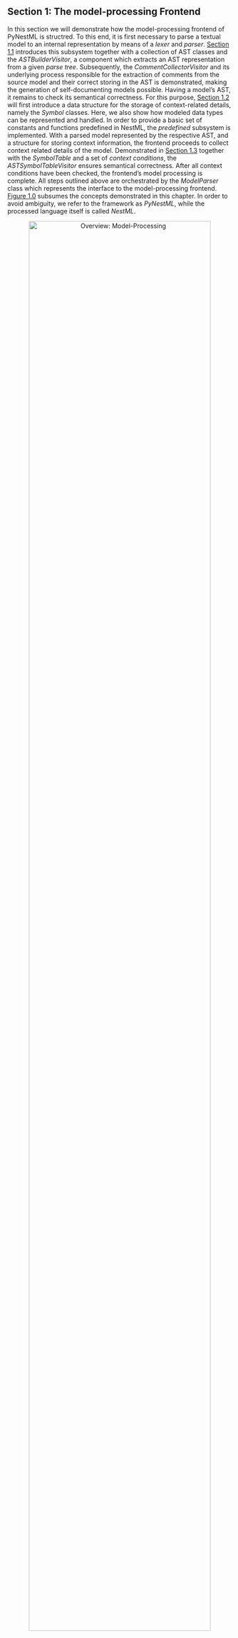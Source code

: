 ## Section 1: The model-processing Frontend
<a name="chap:main:front:intro"></a> 

In this section we will demonstrate how the model-processing frontend of PyNestML is structred. To this end, it is first necessary to parse a textual model to an internal representation by means of a *lexer* and *parser*. [Section 1.1](#chap:main:front:ast)  introduces this subsystem together with a collection of AST classes and the *ASTBuilderVisitor*, a component which extracts an AST representation from a given *parse tree*. Subsequently, the *CommentCollectorVisitor* and its underlying process responsible for the extraction of comments from the source model and their correct storing in the AST is demonstrated, making the generation of self-documenting models possible. Having a model’s AST, it remains to check its semantical correctness. For this purpose, [Section 1.2](#chap:main:front:typing) will first introduce a data structure for the storage of context-related details, namely the *Symbol* classes. Here, we also show how modeled data types can be represented and handled. In order to provide a basic set of constants and functions predefined in NestML, the *predefined* subsystem is implemented. With a parsed model represented by the respective AST, and a structure for storing context information, the frontend proceeds to collect context related details of the model. Demonstrated in [Section 1.3](#chap:main:front:semantics) together with the *SymbolTable* and a set of *context conditions*, the *ASTSymbolTableVisitor* ensures semantical correctness. After all context conditions have been checked, the frontend’s model processing is complete. All steps outlined above are orchestrated by the *ModelParser* class which represents the interface to the model-processing frontend. [Figure 1.0](#fig1.0) subsumes the concepts demonstrated in this chapter. In order to avoid ambiguity, we refer to the framework as *PyNestML*, while the processed language itself is called *NestML*.

<p align="center">
  <img src="pic/front_overview_cropped.jpg" width="90%"  alt="Overview: Model-Processing"/>
</p>
<a name="fig1.0"> </a>
<p>
<b>Figure 1.0</b>: Overview of the model-processing Frontend: The <i>lexer</i> and <i>parser</i> process a textual model to the corresponding <i>parse tree</i> and can be completely generated from a grammar artifact. The <i>ASTBuilderVisitor</i> is responsible for the initialization of a model’s AST, employing classes which conform to the DSL’s grammar. After the AST has been constructed, the <i>CommentCollectorVisitor</i> collects and stores all comments stated in the source model. The <i>ASTSymbolTableVisitor</i> subsequently collects context information of the model by utilizing <i>Symbols</i> and the <i>predefined</i> subsystem. <i>Semantic Checks</i> conclude the processing by checking the model for semantical correctness. All steps are orchestrated by the <i>ModelParser</i>.
</p>

### Section 1.1: Lexer, Parser and AST classes
<a name="chap:main:front:ast"></a>

The first step during the processing of a textual model is the creation of an internal representation by means of an AST. For this purpose, it is first necessary to implement a *lexer* and *parser* which read in a textual model and create a respective *parse tree*. However, the parse tree represents an immutable data structure where no data retrieval and modification operations are provided, making required transformations and interactions difficult. Consequently, a refined representation in the from of an AST has to be derived. It is therefore necessary to implement a collection of AST classes used to store individual elements of the AST. In order to retrieve all required information from the parse tree and instantiate a respective AST, the *ASTBuilderVisitor* is implemented. The result is a model’s AST which can be used for further checks and modifications. All these steps are encapsulated in the orchestrating *ModelParser* class. [Figure 1.1](#fig1.1) provides an overview of the components as introduced in this section.

<p align="center">
<img src="pic/front_parser_overview_cropped.jpg" width="90%" alt="Overview of the lexer, parser and the AST classes">
</p>
<a name="fig1.1"></a>
<p>
<b>Figure 1.1</b>: Overview of the lexer, parser and the AST classes: The grammar represents the artifact from which the lexer and parser are generated. Moreover, the <i>ASTBuilderVisitor</i> class extends the generated <i>ParseTreeVisitor</i> class and transforms the handed over parse tree to the respective AST. The <i>ASTNodeFactory</i> features a set of operations for node initialization. The <i>ModelParser</i> encapsulates all processes and can be used to parse complete models or single statements.
</p>

Although possible, *lexer* and *parser* are usually not implemented by hand but rather generated from their respective grammar. In the case of PyNestML, [*Antlr*](http://www.antlr.org/) was selected to define the grammar and generate the lexer and parser. For this purpose, it is first necessary to create the grammar of the language. Although modular and easy to understand, PyNestML’s grammar is still an artifact of several hundreds lines of code. In the following we will therefore use a simplified working example as depicted in [Figure 1.2](#fig1.2). The grammar as used to define the complete language can be found [here](../../pynestml/grammars/PyNestMLParser.g4). The grammar is hereby an artifact structured according to Antlr’s syntax and defines which rules and tokens the language accepts. All concepts as introduced for the working example are implemented analogously for the complete grammar.

<p align="center">
<img src="pic/front_grammar_cropped.jpg" alt="A simplified grammar." width="70%" >
</p>
<a name="fig1.2"></a>
<p>
<b>Figure 1.2</b>: A simplified grammar: Each neuron model is introduced by the keyword *neuron* and the neuron’s name. A model is composed of an arbitrary number of *blocks* consisting of a name and a set of *declarations* and *assignments*. Declarations consist of a name, the data type and a value-defining expression, while assignments only utilize a left-hand side name and a value-providing expression. *Expressions* are either simple, i.e., a string, boolean or integer literal, or arithmetic combinations of other expressions.
</p>

Starting from the grammar, Antlr is used to generate the respective lexer and parser, making an error-prone implementation by hand unnecessary. A shell script is provided that encapsulates the invocation to Antlr4 and command-line parameters, and can be found in [pynestml/grammars/generate_lexer_parser](../../pynestml/grammars/generate_lexer_parser). It will generate the lexer and parser components (`.py` files) in the directory [pynestml/generated](../../pynestml/generated).

Consequently, these components can be used in a black-box manner, where only the interface is of interest. The generated lexer expects a file or string to parse, and returns the respective token stream. Storing and interacting with the stream of tokens can be beneficial whenever a derivation of additional details in the initial model is required, e.g., the model comments. The token stream is handed over to the parser which creates a parse tree representation of the model according to the grammar rules. Both steps as well as the derivation of an AST are encapsulated in the *ModelParser* class whose *parse_model* behavior is illustrated in [Figure 1.3](#fig1.3).

<p align="center">
<img src="pic/front_processing_cropped.jpg" alt="The model-parsing process" width="80%" >
</p>
<a name="fig1.3"></a>
<p>
<b>Figure 1.3</b>: The model-parsing process: First, a model is decomposed into a stream of token objects. If a literal in the model is not constructed according to the token definitions, the process is terminated and the problem reported. Otherwise, the token stream is handed over to the parser which constructs a parse tree by taking the grammar rules into account. For sequences of tokens which are not constructed according to a grammar rule, an error is reported and the process terminated. A constructed parse tree is handed over to the *ASTBuilderVisitor* which constructs the respective AST. Finally, all comments are retrieved and stored.
</p>

Besides complete models, it is also often of interest to parse single instructions or expressions from a given string, e.g., for AST-to-AST transformations. The *ModelParser* class therefore provides parsing methods for each production in the grammar artifact, which can then be used to parse the respective element directly from a given string. In all cases, first, the parse tree is created by means of the generated lexer and parser. Subsequently, the further on introduced *ASTBuilderVisitor* is used to derive a respective AST representation.

<p align="center">
<img src="pic/front_astclasses_cropped.jpg" alt="Overview of the AST classes" width="90%" >
</p>
<a name="fig1.4"></a>
<p>
<b>Figure 1.4</b>: Overview of the AST classes: The *ASTNode* represents a base class for all concrete AST classes. Each AST node stores a reference to a *SourceLocation* object, representing the position in the textual model where the element has been defined. The *ASTNodeFactory* is used to create new instances of AST nodes.
</p>

AST classes couple fields for all required values with data retrieval and modification operations. The abstract *ASTNode* class represents the base class which is extended by all concrete node classes. It implements features which are common for all concrete nodes, namely the *source location* of the element, a *comment* field as well as a reference to the respective *scope* of the element, cf. [Section 1.3](#chap:main:front:semantics) . Moreover, it prescribes abstract methods which have to be implemented by all subclasses: The *equals* method can be used to check whether two objects are equal in terms of their properties, while an overwritten *\_\_str\_\_* method returns the element in a human-readable form. The concrete *accept* method is used by the further on introduced visitors in order to interact with the object.

A source location is an object of the *SourceLocation* class. By encapsulating this property in a separate class it is possible to provide a set of common utility. Among others the following two methods were implemented: The *before* function checks whether the current source location in the model is before a handed over one, while the *encloses* function indicates whether one source location encloses a different one.

Concrete AST classes are implemented according to the DSL’s grammar. Explicit terminals such as the plus symbol are indicated by boolean fields, e.g., storing *true* whenever a respective terminal has been used. Implicitly declared terminals, e.g., *NAME*, are stored with the values stated in the textual model. References to sub-productions such as the *simple expression* are treated in the same manner, although here a reference to the initialized AST node of the sub-production is stored. Besides standard functionality for the retrieval of data, each AST class inherits and implements all operations as declared in the abstract *ASTNode* class. [Figure 1.5](#fig1.5) illustrates how the *ASTExpression* and *ASTSimpleExprssion* classes are constructed from the respective production in the grammar.

Due to Python’s missing concept of method overloading, it is not possible to define several standard constructors for a single AST class. This problem is tackled by means of the *factory* pattern<sup>[5](#5)</sup>. For each instantiable node, the *ASTNodeFactory* class defines one or more operations which can be invoked to return a new object of the respective class, cf. [Figure 1.4](#fig1.4). By providing all functions with a distinct name, method overloading is avoided.

<p align="center">
<img src="pic/front_gram2ast_cropped.jpg" alt=" From Grammar to AST Classes" width="90%" >
</p>
<a name="fig1.5"></a>
<p>
<b>Figure 1.5</b>: From Grammar to AST Classes: Each production in the grammar is used to construct a new AST class. For each terminal and referenced sub-rule, an attribute is created. A set of operations provides functionality for the visualization of nodes, data retrieval, and manipulation.
</p>

The *ASTBuilderVisitor* class implements a parse tree visiting process which initializes the respective AST representation. As demonstrated in [Figure 1.6](#fig1.6), the processing encapsulated in this class visits all nodes in a model’s parse tree and creates AST nodes with the retrieved information. The parse tree stores all terminals, e.g., numeric values, as strings. For token classes which model value classes, e.g., strings or numeric values, their values are stored in correctly typed attributes of the AST. For each field of a parse tree node, the *ASTBuilderVisitor* therefore checks whether a value is available, e.g., a stated numeric literal. In cases where a value has been provided, it is retrieved, correctly casted and stored in the AST node. For non-terminals, the procedure is executed recursively by calling the *visit* method. The result is an initialized AST.

<p align="center">
<img src="pic/front_builder_code_cropped.jpg" alt="The *ASTSimpleExpression* node creating method"
	width ="80%">
</p>
<a name="fig1.6"></a>
<p>
<b>Figure 1.6</b>: The *ASTSimpleExpression* node creating method: With the overall  structure of the DSL in mind, this method is constructed to directly store correctly typed values. The position of the element in the model is retrieved and stored in a new *SourceLocation* object. Finally, a new AST node is created by the respective factory method.
</p>

Although not crucial for the correct generation of a model implementation, comments as contained in the source model can be beneficial whenever an inspection of generated code is necessary. Here, it is often intended to retain source comments. As declared in [Figure 1.2](#fig1.2), the lexer hands all elements embedded in comment tags over to a different token channel. Each comment is delegated to the comment channel, where all comment tokens are stored and retrieved whenever required. In order to extract and transfer comments from tokens to their respective AST nodes, the *CommentCollectorVisitor* has been implemented, cf. [Figure 1.7](#fig1.7).

<p align="center">
<img src="pic/front_commentCD_cropped.jpg" alt="The *CommentCollectorVisitor*"
	width ="50%">
</p>
<a name="fig1.7"></a>
<p>
<b>Figure 1.7</b>: The *CommentCollectorVisitor*: The visitor implements a process for the collection of comments in arbitrary nodes of the parse tree. In order to simplify the processing, merely the *visit* method has to be called. This method delegates the work to the *get_comments* function and finally returns all collected comments. The comment collector extends the *ParseTreeVisitor* and is called within the *ASTBuilderVisitor* whenever an AST is constructed.
</p>

It inspects the token stream and retrieves all comments which belong to the corresponding node. For this purpose, the *CommentCollectorVisitor* stores a reference to the initial token stream. Moreover, four methods are provided: The *get_comment* function represents the orchestrating method and is used to invoke the collection of all pre-comments (stated before a statement or block), the in-comments (single line comments in the same line) and finally the post-comments stated after a statement or block in the textual model. In the following, we exemplify the processing of pre-comments, the same procedure is applied analogously for the collecting of in- and post-comments. It should be noted that detection of a comment’s target is ambiguous. For instance, in a situation where two statements with a single comment in between are given without any white-line separating one or the other, it is not possible to determine whether it represents a post-comment of the first statement or the pre-comment of the second one. The following simple yet sufficient concept has been developed: In order to highlight a comment as belonging to a certain element, it is necessary to separate the comment by means of a white-line as demonstrated in [Figure 1.8](#fig1.8). In the case that no white-line is injected, the comment is handed over to the previous and subsequent element. The user is therefore able to denote which comments belong to which element by inserting additional newlines.

<p align="center">
<img src="pic/front_comment_cropped.jpg" alt="Illustration of the comment-processing routine" >
</p>
<a name="fig1.8"></a>
<p>
<b>Figure 1.8</b>: Illustration of the comment-processing routine: The target of a comment is recognized unambiguously if a separating white-line is inserted, otherwise the comment is added to both enclosing nodes.
</p>


The processing of pre-comments is implemented in the following manner: First, the *CommentCollectorVisitor* checks whether the processed node represents the first element in the artifact (e.g., the first definition of a neuron). In this case, the number of white-lines before the element is not relevant and all preceding comments are stored together with the node. Otherwise, starting from the position of the current context, the token stream is inspected in a reversed order. In the case that a normal element token (e.g., the declaration of a variable) is detected, the loop is terminated since the next element has been reached. If a comment token is detected, then it is put on a stack. Such a handling is required in order to detect whether the comment belongs to the currently handled node, or represents an in-comment of the previous node. If an empty line is detected, then all tokens on the stack are stored in the list of returned comments. Whenever two subsequent white-line tokens have been detected (thus a separating white-line), the overall process is terminated. The visitor returns the collected list of comments in a reversed order to preserve the initial ordering. This process is executed analogously for post-comments. However, here it is not necessary to reverse the list or the token stream. A inverse traversal of the token stream is only necessary to detect where a pre-comment has been terminated. In the case of in-comments, no special handling is implemented. Instead it is simply checked whether before the next end-of-line marker a comment token is contained. To make comments more readable, the *replace_delimeters* function removes all comment delimiters from the comment string.

Separating the model-parsing and comment-collecting subprocesses leads to an even clearer separation of concerns and benefits maintainability. New types of comment tags can be easily implemented without the need to modify the AST builder. All modifications are therefore focused in the *CommentCollectorVisitor*, while the initial grammar is kept programming language-agnostic. The comment-collecting operation is invoked during the initialization of an individual AST node in the AST builder.

This section introduced the model-parsing process which constructs the AST from a textual model. Here, we first introduced the starting point of each DSL, namely the grammar artifact, and subsequently outlined how the implementation of a lexer and parser by hand can be avoided by means of Antlr. Instead, these components were generated and embedded into PyNestML. Due to the missing typing and assisting methods in the parse tree as returned by the parser, a set of AST classes was implemented and introduced in detail. Each class represents a data structure which is used to store details as retrieved from the parse tree. To this end, the *ASTBuilderVisitor* class and its AST initializing approach were demonstrated. The result of steps introduced above is a parsed model represented through an AST. Finally, the *CommentCollectorVisitor* demonstated how comments in source models can be collected and stored. Although not crucial for creation of correct target artifacts, comments can still be beneficial for troubleshooting the generated code.

### Section 1.2: Symbol and Typing System
<a name="chap:main:front:typing"></a>

Continuing with an initialized AST, PyNestML proceeds to start collecting information regarding the context. For this purpose, we first establish a data structure for the storage of context related details by means of symbol. Subsequently we demonstrate how predefined properties of PyNestML are integrated by means of the *predefined* subsystem. Finally, we show how types of expressions and declarations can be derived.

<p align="center">
<img src="pic/front_symbols_cropped.jpg" alt="The *Symbol* subsystem." >
</p>
<a name="fig1.9"></a>
<p>
<b>Figure 1.9</b>: The *Symbol* subsystem: The abstract *Symbol* class prescribes common properties. This class is implemented by the *TypeSymbol* to represent concrete types. *FunctionSymbol* and *VariableSymbol* store declared functions and variables. For more modularity, the *UnitType* class is used as a wrapper around the *AstroPy* unit system<sup>[6](#6)</sup>. *VariableType* and *BlockType* represent enumerations of possible types of variables and blocks.
</p>

The concept of *symbols* is often used to store details of pre- and user-defined functions and variables. Each defined element is represented by an invididual symbol instance, which can then be used to check the respective context. The abstract *Symbol* class represents a base class for arbitrary symbols. It features attributes which are common for all concrete symbol types, amongst others a *reference* to the AST node used to create the symbol, the *scope* in which the element is located, the *name* of the symbol and a *comment*. Besides common data encapsulation methods, only the *isDefinedBefore* method is provided. This method checks whether a symbol has been defined before a certain *source location* and is used during semantical checks, cf. [Section 1.3](#chap:main:front:semantics). [Figure 1.9](#fig1.9) provides an overview of classes as implemented in PyNestML to enable a storage of semantics and types.

A *TypeSymbol* represents a type as used in declarations and function signatures, and can be either a primitive or a physical unit. In its current state, the type system supports the primitive types *integer*, *real*, *void*, *boolean* and *string*. Whether a type is a primitive is represented by a boolean field for each type, while physical units are stored as references to the corresponding *UnitType* objects. The *UnitType* class is a simple wrapper for the *AstroPy* unit system and is used to couple an *AstroPy* unit object with a processable *name* as well as *equality*- and data-access operations. The final attribute of the *TypeSymbol* class is a boolean indicator whether a buffer or non-buffer type is represented. As indicated in the [grammar](../../pynestml/grammars/PyNestMLParser.g4), *spike* buffers can be declared with an arbitrary data type. As we will demonstrate in [Section 3](back.md), the backend utilizes different approaches for the generation of buffer and non-buffer types.

The *VariableSymbol* class represents the second type of symbols. Each *VariableSymbol* object symbolizes a variable or constant as defined in the source model. It stores the type of block in which it has been declared as an element of the *BlockType* enumeration type. According to the grammar, each variable symbol can be defined in a *state* block, the *parameters* or *internals* block, the *initial values* or *equations* block. Moreover, given the fact that ports are regarded as variables with stored values, the block types *input buffer current*, *input buffer spike* and *output* are provided. Finally, the type system is able to mark variables as being declared in a *local* block, e.g., a user-defined *function* block or the *update* block, or as a predefined element of PyNestML, e.g., the global time variable *t*. The type of a block in which the element has been declared is required for the correct generation of target platform-specific code as introduced in [Section 3](back.md). PyNestML marks variables defined in the *equations* block as being *shapes* or *equations*. Variables defined in the input block are marked as being a *buffer*, while all other elements are simple *variables*. To this end, the *VariableType* enumeration type is implemented. By utilizing such a specification it is easily possible to sort symbols according to the property they represent. A corresponding getter function can then be used to retrieve buffers or shapes as required in semantical checks and code generation. The remaining attributes represent a collection of characteristics which are common for declared elements: A variable symbol can have a *vector parameter* indicating that a vector variable is given. The boolean fields *is-predefined*, *is-function* and *is-recordable* indicate whether the elements have been marked by keywords in the source model or represent predefined concepts, i.e., an element which is always available in PyNestML as in the case of the global time variable *t*. The *is-conductance-based* marks buffers with the unit type *Siemens*<sup>[1](#1)</sup>, while the *type symbol* stores a reference to an object representing the type of the variable. The *declaring expression* as well as the *initial value* attributes are used in the context of equations. The *declaring expression* field stores a reference to the expression denoting how new values of the equation have to be computed. Analogously the *initial value* stores the starting value of a differential equation. In the case that a non-equation symbol is stored, the *declaring expression* is used to simply store a right-hand side expression.

The *FunctionSymbol* is the last type of symbol and stores references to pre- and user-defined functions. Consequently, each symbol consists of a *name* of the function, the return type represented by a type symbol and a list of parameter type symbols. A boolean field indicates whether the corresponding function is predefined or not. In contrast to the variable symbol, function symbols do not feature further specifications or characteristics, e.g., the type of block in which they have been defined. Consequently, only a basic set of data access operations is provided.

<p align="center">
<img src="pic/front_predefined_cropped.jpg" alt="The *predefined* subsystem." >
</p>
<a name="fig1.10"></a>
<p>
<b>Figure 1.10</b>: The *predefined* subsystem: By utilizing the *Symbol* classes, a collection of *UnitType* objects is created representing physical units. Together with primitive data types, these units are encapsulated in *type symbols* and stored in the *PredefinedTypes* collection, before being used in *PredefinedVariables* and *PredefinedFunctions*.
</p>

In order to initialize a basic collection of types, variables and symbols, the *predefined* modules as illustrated in [Figure 1.10](#fig1.10) are used. All four types of the further on introduced symbol collections ensure that a basic set of components is always available in processed models. In the case of physical units, the units as provided by PyNestML represent a functionally complete set, i.e., it is possible to derive arbitrary units by combining the provided ones.

The *PredefinedUnits* class subsumes a routine used to initialize all basic physical units. [Figure 1.11](#fig1.11) exemplifies how for each base unit, e.g., *volt* or *newton*, and each available *prefix*, e.g., *milli* or *deci*, a combined *AstroPy* unit is created and wrapped in an object of the previously presented *UnitType* class. As opposed to variables which are only valid in their corresponding models, units and types are not specific to a certain neuron context, but valid for all possible models. Consequently, PyNestML stores all types globally for all processed models. The *PredefinedUnits* class features operations to check whether a given string represents a valid unit definition, e.g., *ms*, while the *getUnit* method is used to retrieve the object representing a unit defined by the string. At runtime, often new combinations of existing bases are derived. For instance, in the case of a multiplication of two variables of type *ms*, it is necessary to derive and register a new unit *ms^2^*. While the derivation of new units is delegated to the further on introduced visitors, the *registerUnit* method can be used to insert a new unit into the type system. An encapsulation of units in the *UnitType* instances and the storage in the *PredefinedUnits* collection makes maintenance and extensions easy to achieve: In the case that the given type system is no longer applicable or a new alternative has been found, the corresponding *UnitType* wrapper can be simply wrapped around a different library without affecting the remaining framework.

<p align="center">
<img src="pic/front_combunits_cropped.jpg" alt="Instantiation of SI units with *AstroPy* @astro2013" width="80%" >
</p>
<a name="fig1.11"></a>
<p>
<b>Figure 1.11</b>: Instantiation of SI units with *AstroPy*: First, all basic units and all available prefixes are collected in two separate lists. Then, for each unit and each prefix, a combined unit is created, e.g., with the prefix *kilo* and the unit *gram*, a new unit *kg* is initialized. Each created unit is represented by an AstroPy unit object. For equality checks and printing operations, the *UnitType* wrapper class is used around each AstroPy unit object.
</p>

Beside physical units, PyNestML is also able to store other types. As previously introduced, primitive types are the second type of objects which have to be managed. For this purpose, PyNestML subsumes physical units and primitive types in a single class, namely the *PredefinedTypes*. In consequence, predefined types consist of type symbols for the primitive types as well as all units stored in the *PredefinedUnits* class. This separation has been employed in order to provide a central component for the handling of predefined as well as collected types, while the unit system in the background remains an exchangeable component. For each unit stored in the *PredefinedUnits*, PyNestML creates a new type symbol and stores it in the *PredefinedTypes*. Moreover, all types are treated as *singletons*<sup>[5](#5)</sup>, i.e., the system detects and prevents redundant registration of a given type. Consequently, whenever the *getType* operation is called, only a reference is returned. Only buffer and non-buffer type symbols are treated as individual instances due to their different handling in the generating backend. The handling of types as singletons makes equality checks easy to achieve and reduces the overall memory consumption during the model processing<sup>[2](#2)</sup>. The *PredefinedTypes* class features a set of operations used to get a type symbol or register a new one. The *getType* function includes a more elaborated processing. Physical unit objects which do not represent real units, e.g., in the case of *ms/ms  = 1*, are detected and treated as being *real* typed. Each unit is simplified before being registered in order to avoid a redundant storage of equal units, e.g., *ms == ms\*ms/ms*. In conclusion, this method represents the overall interface to type systems and makes extensions by new primitive as well as unit types easy to achieve, while the architecture remains modular. With the *PredefinedTypes* class all components required to derive new types are already available in PyNestML, i.e., by combining basic physical units the type system is able to deal with compound units.

Types are subsequently used in the *PredefinedVariables* and *PredefinedFunctions* classes to denote the types of the elements. The *PredefinedVariables* class stores all predefined variables available in PyNestML. In its current state, PyNestML provides a set of predefined variables often required in neuroscientific models, including the global time constant *t* for the time past the start of the simulation, and Euler’s number *e*. Moreover, PyNestML features a concept for *unit variables*. Consequently, it is also possible to utilize the name of a physical unit as a variable. By utilizing such a concept it is easily possible to state expressions representing new, compounded units as part of a computation. For instance, a given expression *55 \* mV/nS* is treated as semantically as well as syntactically correct. By handling units as predefined variables, the framework is able to apply the same set of arithmetic rules as for all other types of expressions. Compound physical units are therefore created by stating defining arithmetic expressions with basic units. All units as defined in the *PredefinedTypes* class are therefore also registered as predefined variables. However, in contrast to derived physical units which are automatically stored in the set of predefined types, PyNestML does not add new unit variables to the predefined variables. Such a handling is not required since complex arithmetic combinations of units are treated as an aggregation of basic units, consequently, only variables for basic units are required. The *PredefinedVariables* class features methods for the retrieval of symbols for predefined variables as well as a *getVariable* method which can be used to detect if a variable is predefined. In the case that a handed over name does not correspond to a variable, *none* is returned. In this case, the client method has to take care of correct steps. In contrast to types, variable symbols located in concrete models are never added to the set of predefined ones given the fact, that these properties are local to their context and should not be visible to other models. PyNestML reports declarations of variables with the same name as one of the predefined variables as an error, cf. [Section 1.3](##chap:main:front:semantics).

Analogously to the *PredefinedVariables*, PyNestML uses the *PredefinedFunctions* class to store all predefined functions. In its current state, PyNestML supports 21 different mathematical and neuroscientific functions. As already introduced, each function symbol consist of a *name*, the type of the *return* value as well as a list of *parameter types*. All predefined functions are therefore individually initialized and stored. In order to ensure a correct type, type symbols managed by the *PredefinedTypes* class are retrieved and references stored. The *getFunction* method can then be used to request the function symbol for a specified name.

With a data structure for the representation of types as well as a basic collection of fundamental types, PyNestML is now able to enrich the previously constructed AST by a new property, namely the concrete type of all elements. For this purpose, all AST nodes which have to be specified by a type are now, after the AST has been constructed by the lexer and parser, extended by a reference to a *TypeSymbol* object. Based on the type of AST node for which the type has to be derived, this step has been separated into two different phases in order to enforce a clear separation of concerns. [Figure 1.12](#fig1.12) subsumes the type derivation subsystem.

<p align="center">
<img src="pic/front_typevisitoroverview_cropped.jpg" alt="Overview of the type-deriving visitor subsystem." >
</p>
<a name="fig1.12"></a>
<p>
<b>Figure 1.12</b>: Overview of the type-deriving visitor subsystem: The *ASTUnitTypeVisitor* derives correct types for declarations of types as stored in *ASTDataType* nodes, while the *ASTExpressionTypeVisitor* class takes care of correct type derivation in expressions. Here, a set of assisting sub-visitors is used to derive the type symbol based on the concrete type of the expression, e.g., boolean literals or arithmetic expressions, each of which corresponding to one production of the *expression* grammar rule.
</p>

The simpler case is the handling of data type declarations of constants and variables defined in the model. Given the grammar for the declaration of a type where no plus or minus arithmetic operators are supported, this processing can be completely implemented in a single method. This process is therefore encapsulated in the *ASTUnitTypeVisitor* class which derives the concrete type symbol of a type represented by an *ASTDataType* node. The visitor extends the base visitor class, traverses the tree and invokes further steps whenever an *ASTDataType* node is detected. The *visitASTDataType* method checks whether a primitive or a unit type is represented by the visited node.

In the case that a primitive type has been used, a respective type symbol is simply retrieved from the predefined types collection and the reference stored. Otherwise the handling is handed over to the *visitASTUnitType* subroutine. This method checks how the data type has been constructed. If a simple name is used, e.g., *mV*, then the corresponding symbol is retrieved from the predefined types and stored. Otherwise, the method proceeds to recursively descend to the leaf nodes of the AST node, cf. [Figure 1.13](#fig1.13). As defined in PyNestML's grammar, leaf nodes are always simple units or an integer typed value. The visitor checks which type of operation has been used to combine the leaf nodes and proceeds accordingly. For power expressions, e.g., ms^2^, first the type of the base is derived and consequently extended by means of the power operation. Encapsulated units, e.g., (ms\*nS), are updated by setting the outer unit according to the inner one. In the case of arithmetic point operators, the *visitASTUnitType* method first checks whether a division or multiplication of units is performed. For the former, the left-hand side is first inspected for its type. Given the fact that data types support a numeric value on the left-hand side, e.g., 1/ms, the *visitASTUnitType* method checks whether it is a numeric type or not. If a numeric value is used, the method retrieves and divides it by the right-hand side. In the case of unit types, the procedure is applied recursively. Multiplication of two units is handled analogously, although here the language does not provide a concept for numeric left-hand side values.

<p align="center">
<img src="pic/front_transdata_cropped.jpg" alt="Derivation of types in *ASTDataType* nodes."  width="75%" >
</p>
<a name="fig1.13"></a>
<p>
<b>Figure 1.13</b>: Derivation of types in *ASTDataType* nodes: First, the type defining expression is decomposed into its leaves. For each leaf, the corresponding type is retrieved from the *PredefiendTypes* class. Finally, all types are recombined according to the stated operations up to the root and the overall type is stored.
</p>

In the case of *expressions*, it is necessary to propagate the types of the leaves to the root of the AST node. This process requires a more sophisticated handling and traversal of the expression. The complex structure of expressions where line-, point- as well other operators can be used makes a modular structure necessary. The derivation of expression types is therefore handled by the *ASTExpressionTypeVisitor*, cf. [Figure 1.12](#fig1.12). Extending the base visitor, this class represents a traversal routine which, depending on the type of the currently processed expression, invokes an appropriate sub-visitor. The currently active sub-visitor is referenced in the *real self* attribute and indicates how parts of the expressions have to be handled. It consequently checks the type of an element in the expression, e.g., whether it is a boolean literal or an arithmetic combination of two subexpressions, and sets the *real self* visitor according to this element. In its current state, PyNestML supports 15 different sub-visitors, amongst others the *unary visitor* used to update the expression prefixed with a unary plus, minus or tilde, the *power visitor* for the calculation of the type of an exponent expression, the *parentheses visitor* for the type derivation of encapsulated expressions, the *logical not* visitor for the handling of negated logical expressions, the *dot* and *line operators* for handling of arithmetical expressions, the *comparison visitor* for handling of comparisons and the *binary logic* visitor for the handling of logical *and* and *or*.

<p align="center">
<img src="pic/front_transexpr_cropped.jpg" alt="Derivation of types in *ASTExpression* nodes."  width="75%" >
</p>
<a name="fig1.14"></a>
<p>
<b>Figure 1.14</b>: Derivation of types in *ASTExpression* nodes: Analogously to *ASTDataTypes* nodes, an expression is first decomposed into its leaf nodes. Subsequently, the corresponding <span>variable symbol</span> is resolved, and its <span>type symbol</span> retrieved. Type symbols are combined according to the operations used to construct the expressions. In the case of errors, e.g., a combination of boolean and numeric types, an error message is propagated to the root.
</p>

The use case demonstrated in [Figure 1.14](#fig1.14) exemplifies the overall process: Given the expression *10mV + V_m + (true and false)* with the variable *V\_m* of unit type *millivolt*, first, the *ASTExpressionTypeVisitor* descends to the leaf level, namely the nodes 10mV, V_m, true and false. For 10mV, the *numeric literal visitor* is activated which checks whether the expression utilizes a physical unit or not. In the case that a unit is used, the visitor resolves the name of the unit and sets the retrieved type symbol to the type of the node. If no unit is used, the visitor checks whether a *real* or *integer* literal is present and retrieves the corresponding type symbol from the predefined types collection. Analogously, the V_m variable is inspected by the *variable visitor*, and the variable name is resolved to the corresponding variable symbol. Each variable symbol stores a reference to its type symbol. Consequently, this type symbol is retrieved and used as the type of the literal in the expression, e.g., here the type *mV*. For the boolean *true* and *false*, the *boolean visitor* is used. It simply inspects whether a boolean literal has been used and sets the type of the corresponding expression to the boolean type symbol as stored in the predefined types collection. Having the types of all leaf nodes, the visitor starts to ascend. The expression 10mV + V\_m is a line operator combination of two values, thus the *line operator visitor* is activated. The arithmetic plus operator should only be applicable for numeric values and variables representing such. The left- as well as the right-hand side of the plus operator refer to unit values and have the same type, hence the overall type of the expression is set to *mV*. In the case of *true and false*, the *and* operator can only be used to combine boolean values, which applies in the given case, thus the *binary logic visitor* is used which updates the type of the combined expression to *boolean*. The boolean expression has been encapsulated in parentheses which makes an invocation of the *parentheses visitor* necessary. This visitor simply retrieves the type of the inner part of the encapsulated expression and updates the type of the overall expression accordingly, e.g., in our case to *boolean*. Finally, the root of the expression is reached, namely the arithmetic combination of the expressions *10mV+V_m* of type *mV* and *(true and false)* of type *boolean*. Obviously, such an expression is not correctly typed. The *line operator visitor* detects that incompatible types have been used and sets the type of the expression to an error value. In order to enable PyNestML to store either a correct type or an error message, the *Either* class is used. This class stores either a reference to a *type symbol* or a string containing an error message. By storing an object of this type instead of an undefined unit, PyNestML is able to derive and interact with errors and propagate the messages to the root of the expression. All detected errors are hereby reported as being of semantical nature, cf. [Section 1.3](#chap:main:front:semantics). In the given example, the overall type of the expression is an object of the *Either* class with an error message stating that an arithmetic combination of numeric and non-numeric values is not possible. Together with all remaining visitors, this system is able to derive the type of arbitrary expressions by propagating and combining leaf-node types to the root. Here we see exactly why the physical unit system *AstroPy* with its support for arithmetic operators was used: Given the expression *10mV \* 2ms*, PyNestML should be able to combine the underlying units to a new one, and the overall type of the expression should be set to *mV\*ms*. Such a processing is vehemently simplified if the framework’s underlying physical units library supports arithmetic operations on units for the creation of new ones.

This section introduced the type system and showed how PyNestML stores and processes declarations and their respective types. Here, we first implemented data structures to store details of defined elements in the model. Subsequently, we demonstrated how a set of predefined elements is initialized by the *predefined* subsystem. Finally, these elements were used to derive the type of all expressions located in the model by means of the *ASTDataTypeVisitor* and *ASTExpressionTypeVisitor* classes. We will come back to types in the next section where correct typing of expressions as well as other semantical properties are introduced.

###Section 1.3: Semantical Checks
<a name="chap:main:front:semantics"></a>

<p align="center">
<img src="pic/front_semantics_cropped.jpg" alt="Overview of semantical checks." >
</p>
<a name="fig1.15"></a>
<p>
<b>Figure 1.15</b>: Overview of semantical checks: The orchestrating *ModelParser* class utilizes the *ASTSymbolTableVisitor* to construct a model’s hierarchy of *Scope* objects. Each scope is populated by *Symbol* objects corresponding to elements defined in the respective model. In order to manage all processed neurons in a central unit, the *SymbolTable* class is used. Finally, the *ModelParser* calls all model-analyzing routines of the *CoCosManager* class and checks the model for semantical correctness. The *CoCosManager* class utilizes different *CoCos* to check several properties of the given model.
</p>

After the AST of a given model has been constructed, comments have been collected and the type of all elements derived, the model-processing frontend proceeds to the last step, namely the checking of the semantical correctness of a handed over textual model. For this purpose, we first implement data structures for the storage of a neuron’s concrete context, namely the *SymbolTable* and *Scopes* classes. In order to fill these components with context information, a collecting process implemented in the *ASTSymbolTableVisitor* is used. After the context of a model has been established, it remains to check for correct semantics. This task is delegated to the *CoCosManager*, a component which manages a collection of *context conditions*. [Figure 1.15](#fig1.15) illustrates which components have been implemented to store, collect and check semantical details of a model.

The *SymbolTable* class represents a container which maps neuron names to their respective global scope. The scope of an AST object is hereby an element of the *Scope* class which stores a reference to its parent scope, leading to a tree-like structure of the scope layering. Utilizing such a structure accelerates the resolving of symbols and eases the working with the context of a model. All elements contained in a scope are hereby stored in a list. Each element is either a *Symbol* or a sub-*Scope*. The final two attributes of the *Scope* class store details regarding the type of the scope and the source location. The former is used to enable an easy to conduct filtering of scopes. For this purpose the enumeration type *ScopeType* is implemented. Each scope is marked as being *global*, *update* or *function*. All elements defined outside the *update* and *function* block are stored in a neuron’s top-level scope, while the *update* and *function* block can be used to open new sub-scopes. The *source location* attribute contains the position enclosed by the scope. Storing this detail is beneficial especially in the case of error reports and troubleshooting of textual models.

Besides data retrieval and manipulation operations, the *Scope* class features several aiding methods: The *getSymbolsInThisScope* method can be used to retrieve all symbols in the current scope, while *getSymbolsInCompleteScope* also takes all shadowed symbols in ancestor scopes into account. The *getScopes* operation can be used to return all sub-scope objects of the current scope. In order to retrieve the top scope of a neuron, the *getGlobalScope* method can be used. Finally, the *resolve* methods are provided. The *Scope* class implements two different operations and supports a more precise retrieval of information. The *resolveToAllScopes* method can be used to retrieve all scopes in which a symbol with the handed over *name* and *symbol kind* has been declared. The *resolveToAllSymbols* returns the corresponding symbols. These methods can be used whenever shadowing of variables should be handled and all specified symbols returned. The respective single instance methods *resolveToScope* and *resolveToSymbol* can be used to return the first defined instance of a symbol specified by the parameters. Starting from the current scope, these methods first check if the specified symbol is contained in the scope. If such a symbol is found, it is simply returned, otherwise, the same operation is performed on the parent scope. In conclusion, this method can be used to check if a used element has been declared in the spanned scope of the current block. [Figure 1.16](#fig1.16) illustrates the resolution process.

<p align="center">
<img src="pic/front_resolve_cropped.jpg" alt="The symbol resolution process."  width="65%" >
</p>
<a name="fig1.16"></a>
<p>
<b>Figure 1.16</b>: The symbol resolution process: The request to return a *Symbol* object corresponding to a given name is received by the nested scope. The scope is checked, and if no symbol with the corresponding name and type is found, a recursive call to the resolution process on the nesting scope is performed. If a symbol has been found, it is returned, otherwise an error is indicated by returning *none*.
</p>

<p align="center">
<img src="pic/front_symbolsetup_cropped.jpg" alt="AST context-collecting and updating process."  width="75%" >
</p>
<a name="fig1.17"></a>
<p>
<b>Figure 1.17</b>: AST context-collecting and updating process: Starting at the root, i.e., the *ASTNeuron* object, the *ASTSymbolTableVisitor* creates a neuron-specific scope and descends into the AST. For each node, the routine checks if a child node is stored, and updates its scope according to the current one. Found declarations are used to create new symbols which are consequently stored in the parent’s scope.
</p>

The *SymbolTable* class represents a data structure which has to be instantiated and filled with the context information of concrete models. PyNestML delegates this task to the *ASTSymbolTableVisitor* class, a component which implements all required steps to fill the symbol table with life. The overall interface of this class consists of the  *visit* method which expects the concrete AST whose context shall be analyzed and updated accordingly. Based on the visited node, this operation invokes one of the following processings: In the case that an *ASTNeuron* node is visited, a new neuron wide scope is created. Moreover, in order to fill the scope with predefined properties which are always available in the context, references to elements of the *predefined* subsystem are stored. This step ensures that the resolution process of predefined and model-specific variables becomes transparent and accessible over the neuron’s scope. It is therefore not required to access individual collections of the *predefiend* subsystem to get the respective elements. Instead, all symbols required by a model are stored in its respective top-level scope and the *PredefinedTypes* collection. Moreover, given the structure of the visitor, it is not directly possible to indicate certain details to processed child nodes, e.g., the top level scope of the currently handled neuron or which type of block<sup>[3](#3)</sup> is processed. While the former is solved by a top-down update process as illustrated in [Figure 1.17](#fig1.17), i.e., before a node is visited, its scope is updated to the parent’s scope, the latter requires storage of additional details. Consequently, the type of the currently processed block is stored and represented as a value of the *BlockType* enumeration. Whenever a block of statements is entered, the type of the block is simply stored and removed after the block has been left. Newly created symbols inside the block check this value and derive the information in which type of block they were created. Such a processing is required in order to determine the *ScopeType* of each created (sub-) scope as well as the *BlockType* of created symbols<sup>[4](#4)</sup>.

The creation of new symbols and scopes is only required in a limited set of cases. Most often, only the scope reference of a handled element has to be updated. As shown in [Figure 1.17](#fig1.17), this step is done in a reversed order: The neuron’s root AST node stores a reference to its scope, and subsequently sets the scope of its child nodes to the parent scope. In the case that a block is detected which has to span its own local scope, i.e., an *update* or *function* block, a new *Scope* object is created and stored in the parent scope. This new object is then set as the scope of the nested block and the process is continued recursively. Thus, whenever a scope-spanning block is detected, a new scope is stored in the parent scope, and used in the following as the current scope. The individual *visit* methods of the *ASTSymbolTableVisitor* therefore first update the scopes of their child nodes before a further traversal is invoked. Constants and variables declared in the model require an additional step. Here it is necessary to create a new *Symbol* object representing the declared element. Concrete information regarding the specifications of the symbol is stored in the current AST object, while the *TypeSymbol* can be easily retrieved by inspecting the *ASTDataType* child node. Here we see exactly why a preprocessing by the *ASTDataTypeVisitor*, cf. [Section 1.2](#chap:main:front:typing), is required. Having an AST where all nodes have been provided with their respective *TypeSymbols*, the *ASTSymbolTableVisitor* can now easily retrieve this information and use it in *VariableSymbols*. All required details are therefore simply retrieved from the corresponding element, and a new *VariableSymbol* is created and stored in the current scope. In the case of user-defined functions, this process is performed analogously, although here a *FunctionSymbol* is created. The *ASTSymbolTableVisitor* executes this process for the whole AST and populates the symbol table with scope details. As a side effect, the scopes of all AST objects are updated correctly and can now be used for further checks.

<p align="center">
<img src="pic/front_cocos_cropped.jpg" alt="The *CoCosManager* and context conditions." width="70%"  >
</p>
<a name="fig1.18"></a>
<p>
<b>Figure 1.18</b>: The *CoCosManager* and context conditions: The *CoCosManager* class represents a central unit which executes all required checks on the handed over model. Each checked feature of the model is encapsulated by a single class which inherits the abstract *CoCo* class.
</p>

After a neuron’s scopes have been adjusted, the final step of the model-processing frontend is invoked, namely the checking of semantical correctness. This steps is performed by means of so-called *context conditions*. Here a modular structure has been employed. PyNestML implements each context condition as an individual class with the prefix *CoCo* and a meaningful name, e.g., *CocoVariableOncePerScope*. In order to subsume the overall checking routine in a single component, the *CoCosManger* class has been implemented, cf. [Figure 1.18](#fig1.18). Its *postSymbolTableBuilderChecks* method can be used to check all context conditions after the symbol table has been constructed, while the *postOdeSpecificationChecks* method checks if all ODE declarations have been correctly stated in the raw AST.

Given the fact that context conditions have the commonality of checking the context of a neuron model, PyNestML implements the abstract *CoCo* super class. All concrete context conditions therefore have to implement the *checkCoCo* operation which expects a single AST for checking. Concrete context condition classes describe in a self-contained manner which definitions lead to an erroneous model. Consequently, here a *black list* concept is applied: For models which feature certain characteristics it is not possible to generate correct results. These characteristics should be reported. In its current state, PyNestML features 25 different context conditions which ensure the overall correct structure of a given model. The following composition outlines the implemented conditions:

-   *CoCoAllVariablesDefined*: Checks whether all used variables are previously defined and no recursive declaration is stated.

-   *CoCoBufferNotAssigned*: Checks that no values are assigned to (read-only) buffers.

-   *CoCoConvolveCondCorrectlyBuilt*: Checks that each *convolve* function-call is provided with correct arguments, namely a *shape* and a *buffer*.

-   *CoCoCorrectNumeratorOfUnit*: Checks that the numerator of a unit type is equal to one, e.g., *1/mV*.

-   *CoCoCorrectOrderInEquation*: Checks whether a differential equation has been stated for a non-derivative, e.g., *V_m = V_m'* instead of *V_m' = V_m'*.

-   *CoCoCurrentBuffersNotSpecified*: Checks that *current* buffers are not specified with the keyword *inhibitory* or *excitatory*. Only *spike* buffers can be further specified.

-   *CoCoEachBlockUniqueAndDefined*: Checks that mandatory *update*, *input* and *output* blocks are defined exactly once, and all remaining types of blocks are defined at most once.

-   *CoCoEquationsOnlyForInitValues*: Checks that equations are only defined for variables stated in the *initial values* block.

-   *CoCoFunctionCallsConsistent*: Checks that all function calls are consistent, i.e., that the called function exists and the arguments are of the correct type and amount.

-   *CoCoFunctionHasRhs*: Checks that all attributes marked by the *function* keyword have a right-hand side expression.

-   *CoCoFunctionMaxOneLhs*: Checks that multi-declarations marked as *functions* do not occur, e.g., *function V_m,V_n mV = V_i + 42mV*. Several aliases to the same value are redundant.

-   *CoCoFunctionUnique*: Checks that all functions are unique, thus user-defined functions do not redeclare predefined ones.

-   *CoCoIllegalExpression*: Checks that all expressions are typed according to the left-hand side variable, or are at least castable to each other.

-   *CoCoInitVarsWithOdesProvided*: Checks that all variables declared in the *initial values* block are provided with the corresponding ODEs.

-   *CoCoInvariantIsBoolean*: Checks that the type of all given invariants is *boolean*.

-   *CoCoNeuronNameUnique*: Checks that no name collisions of neurons occur. Here, only the names in the same artifact are checked.

-   *CoCoNoNestNameSpaceCollision*: Checks that user-defined functions and attributes do not collide with the namespace of the target simulator platform NEST.

-   *CoCoNoShapesExceptInConvolve*: Checks that variables marked as *shapes* are only used in the *convolve* function call.

-   *CoCoNoTwoNeuronsInSetOfCompilationUnits*: Checks across several compilation units (and therefore artifacts) whether neurons are redeclared. Only invoked when several artifacts are given.

-   *CoCoOnlySpikeBufferWithDatatypes*: Checks that only *spike* buffers have been provided with a data type. *Current* buffers are always of type *pA*.

-   *CoCoParametersAssignedOnlyInParameterBlock*: Checks that values are assigned to parameters only in the *parameter* block.

-   *CoCoSumHasCorrectParameter*: Checks that *convolve* calls are not provided with complex expressions, but only variables.

-   *CoCoTypeOfBufferUnique*: Checks that no keyword is stated twice in an input buffer declaration, e.g., *inhibitory inhibitory spike*.

-   *CoCoUserDeclaredFunctionCorrectlyDefined*: Checks that user-defined functions are correctly defined, i.e., only parameters of the function are used, and the return type is correctly stated.

-   *CoCoVariableOncePerScope*: Checks that each variable is defined at most once per scope, i.e., no variable is redefined.

-   *CoCoVectorVariableInNonVectorDeclaration*: Checks that vector and scalar variables are not combined, e.g. *V + V\_vec* where *V* is scalar and *V\_vec* a vector.

In the following we exemplify the underlying process on two concrete *context conditions*, namely *CoCoFunctionUnique* and *CoCoIllegalExpression*. The former is used to check whether an existing function has been redefined in a given model. With the previously done work, this property can be easily implemented: Given the fact that in the basic context of the language no functions are defined twice, the *checkCoco* method of the *CoCoFunctionUnique* class simply retrieves all user-defined functions, resolves them to the corresponding *FunctionSymbols* as constructed by the *ASTSymbolTableVisitor* and checks pairwise whether two functions with the same name exist. In order to preserve a simple structure of PyNestML, function overloading is not included as an applicable concept. Thus, only collisions of function names have to be detected. If a collision has been detected, an error message is printed and stored by means of the further on introduced *Logger* class, cf. [Section 2](middle.md). With the names of all defined *FunctionSymbols* (and analogously *VariableSymbols*) it is easily possible to check whether a redeclaration occurred. Moreover, the stored reference to the corresponding AST node can be used to print the position at which the model is not correct, making troubleshooting possible. [Figure 1.19](#fig1.19) illustrates the *CoCoFunctionUnique* class.

<p align="center">
<img src="pic/front_cocos_example_cropped.jpg" alt="Simple and complex context conditions." width="65%" >
</p>
<a name="fig1.19"></a>
<p>
<b>Figure 1.19</b>: Simple and complex context conditions: Simple context conditions such as *CoCoFunctionUnique* can be implemented in a single function, while more complex conditions such as *CoCoIllegalExpression* also utilize additional classes and visitors. Both types of context conditions work on the handed over AST.
</p>

The second exemplified context condition *CoCoIllegalExpression* checks whether the expected data type of elements and their corresponding expressions have the same value. With the previously derived *TypeSymbols* of all AST nodes and the instantiated symbol table, here a simple process becomes sufficient for an in-depth checking of correctly typed models. To check correct typing of all required components, the assisting *CorrectExpressionVisitor* is implemented, cf. [Figure 1.19](#fig1.19). This visitor implements the basic *ASTVisitor* and overrides the *visit* method for nodes whose types have to be checked. In the case of *declarations* and *assignments*, it resolves the variable symbol of the left-hand side variable and retrieves the corresponding type symbol. For the right-hand side expression, the *getType* of the (simple) expression object is called. Finally, the *equals* method is used to check whether both types are equivalent. Here, an additional check has been implemented: Given the fact that most simulators disregard physical units, but work in terms of integers and doubles, it can be beneficial to allow certain implicit castings. For this purpose the *isCastableTo* method of the further on introduced *ASTUtils* class is used. This function can be invoked to check whether one given type can be converted to a different one. For instance, this method returns *true* whenever a physical unit *TypeSymbol* and a *real TypeSymbol* are handed over, since each unit typed value is implicitly regard as being of type real. Analogously, *real* and *integer* can be casted to each other, although here the fraction of a value might be lost. An implicit cast is always reported with a warning to inform the user of potential errors in the simulation. If an implicit cast is not possible, e.g., casting of a *string* to an *integer*, an error message is printed informing the user of a broken context. Warnings, therefore, state that a given model could possibly contain unintended behavior, while errors indicate semantical incorrectness.

The second type of checks as implemented in the *CoCoIllegalExpression* is a comparison of magnitudes: Values which utilize the same physical unit but differ in magnitude have to be regarded as being combinable. It should, therefore, be possible to add up *1mV* and *1V*, although the underlying combination of a prefix and unit is not equal. This task is handed over to the *differsInMagnitude* method of the *ASTUtils* class, cf. [Section 2](middle.md). This method simply checks whether the physical units without the prefixes are equal and returns the corresponding truth value. The remaining *context conditions* are implemented in an analogous manner: If complex checks on all nodes of the AST are required, a new visitor is implemented. In more simple cases a single function is sufficient. Errors and warnings are reported by means of the *Logger* class, cf. [Section 2](middle.md).

In this section, we introduced how context related details of a model can be stored and checked. For this purpose, we first implemented the *SymbolTable* class which stores references to all processed neuron scopes. The *Scope* class has hereby been used to represent scope spanning blocks which are then populated by sub-scopes and symbols. In order to instantiate a model’s scope hierarchy, the *ASTSymbolTableVisitor* was introduced. Finally, the constructed symbol table was used to check the context of the handed over model for correctness. Here, the orchestrating *CoCosManager* class delegated all required checks to individual *context condition* classes, with the result being an AST which has been tested for semantical correctness.

Go to [Section 2](middle.md).

---

<a name="1">[1]</a>: Conductance-based buffers are processed differently during code generation in NEST</a>

<a name="2">[2]</a>: At the beginning there are roughly 600 different basic units in PyNestML.</a>

<a name="3">[4]</a>:  state, function, equations etc.</a>

<a name="4">[4]</a>: A detail required for appropriate code generation, cf. [Section 3](back.md)</a>

<a name="5">[5]</a>: Design patterns: Elements of reusable object-oriented software, Gamma, Erich, 1995.</a>

<a name="6">[6]</a>: Astropy: A community Python package for astronomy, Astropy Collaboration, 2013.
</a>
